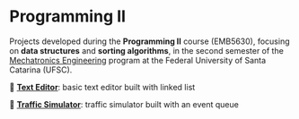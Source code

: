 # Programming II  

Projects developed during the **Programming II** course (EMB5630), focusing on **data structures** and **sorting algorithms**, in the second semester of the [Mechatronics Engineering](https://mecatronica.ufsc.br/) program at the Federal University of Santa Catarina (UFSC).  

:page_with_curl: **[Text Editor](https://github.com/jesuinovieira/c/tree/master/text-editor)**: basic text editor built with linked list

:traffic_light: **[Traffic Simulator](https://github.com/jesuinovieira/c/tree/master/traffic-simulator)**: traffic simulator built with an event queue
